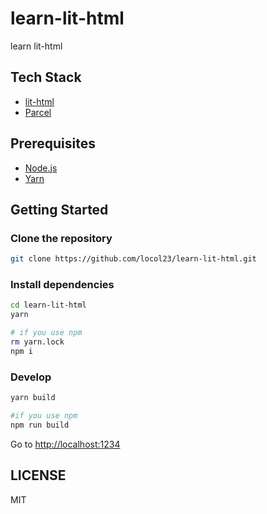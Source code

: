 # learn-lit-html

learn lit-html

## Tech Stack

- [lit-html](https://github.com/Polymer/lit-html)
- [Parcel](https://parceljs.org/)

## Prerequisites

- [Node.js](https://nodejs.org/en/)
- [Yarn](https://yarnpkg.com/en)

## Getting Started

### Clone the repository

```bash
git clone https://github.com/locol23/learn-lit-html.git
```

### Install dependencies

```bash
cd learn-lit-html
yarn

# if you use npm
rm yarn.lock
npm i
```

### Develop

```bash
yarn build

#if you use npm
npm run build
```

Go to [http://localhost:1234](http://localhost:1234)

## LICENSE

MIT
